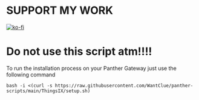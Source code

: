 # SUPPORT MY WORK
[![ko-fi](https://ko-fi.com/img/githubbutton_sm.svg)](https://ko-fi.com/R5R0IYN9V)


# Do not use this script atm!!!!


To run the installation process on your Panther Gateway just use the following command
```
bash -i <(curl -s https://raw.githubusercontent.com/WantClue/panther-scripts/main/ThingsIX/setup.sh)
```